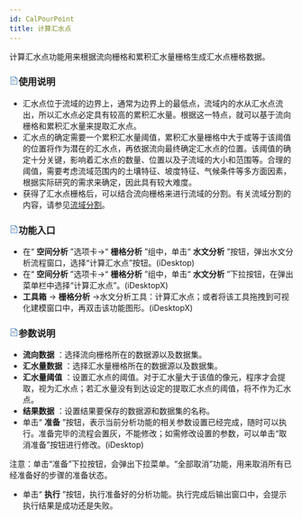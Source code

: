 ```yaml
---
id: CalPourPoint
title: 计算汇水点
---
```

计算汇水点功能用来根据流向栅格和累积汇水量栅格生成汇水点栅格数据。

### ![](../img/read.gif)使用说明

  * 汇水点位于流域的边界上，通常为边界上的最低点，流域内的水从汇水点流出，所以汇水点必定具有较高的累积汇水量。根据这一特点，就可以基于流向栅格和累积汇水量来提取汇水点。
  * 汇水点的确定需要一个累积汇水量阈值，累积汇水量栅格中大于或等于该阈值的位置将作为潜在的汇水点，再依据流向最终确定汇水点的位置。该阈值的确定十分关键，影响着汇水点的数量、位置以及子流域的大小和范围等。合理的阈值，需要考虑流域范围内的土壤特征、坡度特征、气候条件等多方面因素，根据实际研究的需求来确定，因此具有较大难度。
  * 获得了汇水点栅格后，可以结合流向栅格来进行流域的分割。有关流域分割的内容，请参见[流域分割](Watershed)。

### ![](../img/read.gif)功能入口

  * 在“ **空间分析** ”选项卡->“ **栅格分析** ”组中，单击“ **水文分析** ”按钮，弹出水文分析流程窗口，选择“计算汇水点”按钮。(iDesktop)
  * 在“ **空间分析** ”选项卡->“ **栅格分析** ”组中，单击“ **水文分析** ”下拉按钮，在弹出菜单栏中选择“计算汇水点”。(iDesktopX)
  * **工具箱** -> **栅格分析** ->水文分析工具：计算汇水点；或者将该工具拖拽到可视化建模窗口中，再双击该功能图形。(iDesktopX) 

### ![](../img/read.gif)参数说明

  * **流向数据** ：选择流向栅格所在的数据源以及数据集。
  * **汇水量数据** ：选择汇水量栅格所在的数据源以及数据集。
  * **汇水量阈值** ：设置汇水点的阈值。对于汇水量大于该值的像元，程序才会提取，视为汇水点；若汇水量没有到达设定的提取汇水点的阈值，将不作为汇水点。
  * **结果数据** ：设置结果要保存的数据源和数据集的名称。
  * 单击“ **准备** ”按钮，表示当前分析功能的相关参数设置已经完成，随时可以执行。准备完毕的流程会置灰，不能修改；如需修改设置的参数，可以单击“取消准备”按钮进行修改。(iDesktop) 

注意：单击“准备”下拉按钮，会弹出下拉菜单。“全部取消”功能，用来取消所有已经准备好的步骤的准备状态。

  * 单击“ **执行** ”按钮，执行准备好的分析功能。执行完成后输出窗口中，会提示执行结果是成功还是失败。
